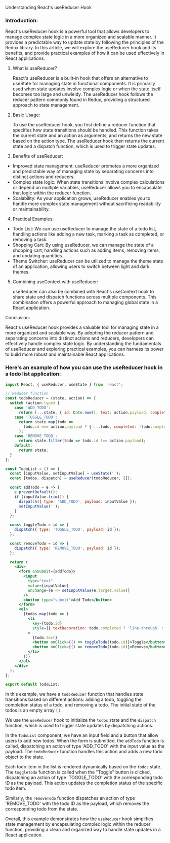 Understanding React's useReducer Hook

### Introduction:

React's useReducer hook is a powerful tool that allows developers to manage complex state logic in a more organized and scalable manner. It provides a predictable way to update state by following the principles of the Redux library. In this article, we will explore the useReducer hook and its benefits, and provide practical examples of how it can be used effectively in React applications.

1. What is useReducer?

    React's useReducer is a built-in hook that offers an alternative to useState for managing state in functional components. It is primarily used when state updates involve complex logic or when the state itself becomes too large and unwieldy. The useReducer hook follows the reducer pattern commonly found in Redux, providing a structured approach to state management.

2. Basic Usage:

    To use the useReducer hook, you first define a reducer function that specifies how state transitions should be handled. This function takes the current state and an action as arguments, and returns the new state based on the action type. The useReducer hook then returns the current state and a dispatch function, which is used to trigger state updates.

3. Benefits of useReducer:

* Improved state management: useReducer promotes a more organized and predictable way of managing state by separating concerns into distinct actions and reducers.
* Complex state logic: When state transitions involve complex calculations or depend on multiple variables, useReducer allows you to encapsulate that logic within the reducer function.
* Scalability: As your application grows, useReducer enables you to handle more complex state management without sacrificing readability or maintainability.

4. Practical Examples:

* Todo List: We can use useReducer to manage the state of a todo list, handling actions like adding a new task, marking a task as completed, or removing a task.
* Shopping Cart: By using useReducer, we can manage the state of a shopping cart, handling actions such as adding items, removing items, and updating quantities.
* Theme Switcher: useReducer can be utilized to manage the theme state of an application, allowing users to switch between light and dark themes.

5. Combining useContext with useReducer:

    useReducer can also be combined with React's useContext hook to share state and dispatch functions across multiple components. This combination offers a powerful approach to managing global state in a React application.

Conclusion:

React's useReducer hook provides a valuable tool for managing state in a more organized and scalable way. By adopting the reducer pattern and separating concerns into distinct actions and reducers, developers can effectively handle complex state logic. By understanding the fundamentals of useReducer and exploring practical examples, you can harness its power to build more robust and maintainable React applications.

### Here's an example of how you can use the useReducer hook in a todo list application:

```jsx
import React, { useReducer, useState } from 'react';

// Reducer function
const todoReducer = (state, action) => {
  switch (action.type) {
    case 'ADD_TODO':
      return [...state, { id: Date.now(), text: action.payload, completed: false }];
    case 'TOGGLE_TODO':
      return state.map(todo =>
        todo.id === action.payload ? { ...todo, completed: !todo.completed } : todo
      );
    case 'REMOVE_TODO':
      return state.filter(todo => todo.id !== action.payload);
    default:
      return state;
  }
};

const TodoList = () => {
  const [inputValue, setInputValue] = useState('');
  const [todos, dispatch] = useReducer(todoReducer, []);

  const addTodo = e => {
    e.preventDefault();
    if (inputValue.trim()) {
      dispatch({ type: 'ADD_TODO', payload: inputValue });
      setInputValue('');
    }
  };

  const toggleTodo = id => {
    dispatch({ type: 'TOGGLE_TODO', payload: id });
  };

  const removeTodo = id => {
    dispatch({ type: 'REMOVE_TODO', payload: id });
  };

  return (
    <div>
      <form onSubmit={addTodo}>
        <input
          type="text"
          value={inputValue}
          onChange={e => setInputValue(e.target.value)}
        />
        <button type="submit">Add Todo</button>
      </form>
      <ul>
        {todos.map(todo => (
          <li
            key={todo.id}
            style={{ textDecoration: todo.completed ? 'line-through' : 'none' }}
          >
            {todo.text}
            <button onClick={() => toggleTodo(todo.id)}>Toggle</button>
            <button onClick={() => removeTodo(todo.id)}>Remove</button>
          </li>
        ))}
      </ul>
    </div>
  );
};

export default TodoList;
```

In this example, we have a `todoReducer` function that handles state transitions based on different actions: adding a todo, toggling the completion status of a todo, and removing a todo. The initial state of the todos is an empty array `[]`.

We use the `useReducer` hook to initialize the `todos` state and the `dispatch` function, which is used to trigger state updates by dispatching actions.

In the `TodoList` component, we have an input field and a button that allow users to add new todos. When the form is submitted, the `addTodo` function is called, dispatching an action of type 'ADD_TODO' with the input value as the payload. The `todoReducer` function handles this action and adds a new todo object to the state.

Each todo item in the list is rendered dynamically based on the `todos` state. The `toggleTodo` function is called when the "Toggle" button is clicked, dispatching an action of type 'TOGGLE_TODO' with the corresponding todo ID as the payload. This action updates the completion status of the specific todo item.

Similarly, the `removeTodo` function dispatches an action of type 'REMOVE_TODO' with the todo ID as the payload, which removes the corresponding todo from the state.

Overall, this example demonstrates how the `useReducer` hook simplifies state management by encapsulating complex logic within the reducer function, providing a clean and organized way to handle state updates in a React application.
